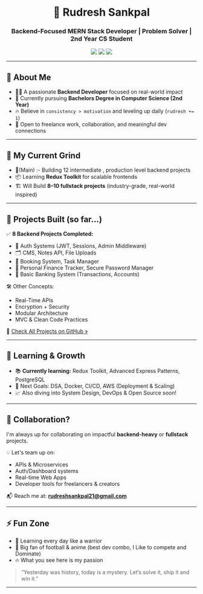 <h1 align="center">🚀 Rudresh Sankpal</h1>
<h3 align="center">Backend-Focused MERN Stack Developer | Problem Solver | 2nd Year CS Student</h3>

<p align="center">
  <img src="https://img.shields.io/badge/Consistency-31+days-blue?style=flat-square" />
  <img src="https://img.shields.io/badge/Commits-Regular-success?style=flat-square" />
  <img src="https://img.shields.io/badge/Open%20to-Collaboration-yellow?style=flat-square" />
</p>

---

## 👋 About Me

- 🧑‍💻 A passionate **Backend Developer** focused on real-world impact
- 🏫 Currently pursuing **Bachelors Degree in Computer Science (2nd Year)**
- 🔥 Believe in `consistency > motivation` and leveling up daily (`rudresh += 1`)
- 🤝 Open to freelance work, collaboration, and meaningful dev connections

---

## 🚧 My Current Grind
- 🎯(Main) :- Building 12 intermediate , production level backend projects
- 📦 Learning **Redux Toolkit** for scalable frontends
- 🏗️ Will Build **8–10 fullstack projects** (industry-grade, real-world inspired)

---

## 🔨 Projects Built (so far...)

✅ **8 Backend Projects Completed:**
- 🔐 Auth Systems (JWT, Sessions, Admin Middleware)
- 🗂️ CMS, Notes API, File Uploads
- 📅 Booking System, Task Manager
- 💸 Personal Finance Tracker, Secure Password Manager
- 🏦 Basic Banking System (Transactions, Accounts)

🛠️ Other Concepts:
- Real-Time APIs  
- Encryption + Security  
- Modular Architecture  
- MVC & Clean Code Practices  

🔗 [Check All Projects on GitHub »](https://github.com/rudreshsankpal21)

---

## 🧠 Learning & Growth

- 📚 **Currently learning:** Redux Toolkit, Advanced Express Patterns, PostgreSQL
- 🐳 Next Goals: DSA, Docker, CI/CD, AWS (Deployment & Scaling)
- 📈 Also diving into System Design, DevOps & Open Source soon!

---

## 🤝 Collaboration?

I'm always up for collaborating on impactful **backend-heavy** or **fullstack** projects.

💡 Let's team up on:
- APIs & Microservices  
- Auth/Dashboard systems  
- Real-time Web Apps  
- Developer tools for freelancers & creators

📬 Reach me at: **rudreshsankpal21@gmail.com**

---

## ⚡ Fun Zone

- 🧠 Learning every day like a warrior
- 🏐 Big fan of football & anime (best dev combo, I Like to compete and Dominate)
- 🔥 What you see here is my passion

> “Yesterday was history, today is a mystery. Let’s solve it, ship it and win it.”

---

